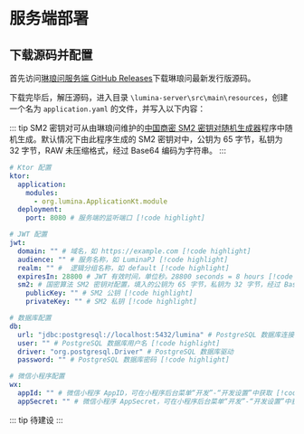# 服务端部署 <Badge type="tip" text="尚未完成" />

## 下载源码并配置

首先访问[琳琅问服务端 GitHub Releases](https://github.com/LuminaPJ/lumina-server/releases)下载琳琅问最新发行版源码。

下载完毕后，解压源码，进入目录 `\lumina-server\src\main\resources`，创建一个名为 `application.yaml` 的文件，并写入以下内容：

::: tip
SM2 密钥对可从由琳琅问维护的[中国商密 SM2 密钥对随机生成器](https://github.com/LuminaPJ/sm2-key-generator)程序中随机生成。默认情况下由此程序生成的 SM2 密钥对中，公钥为 65 字节，私钥为 32 字节，RAW 未压缩格式，经过 Base64 编码为字符串。
:::

```Yaml
# Ktor 配置
ktor:
  application:
    modules:
      - org.lumina.ApplicationKt.module
  deployment:
    port: 8080 # 服务端的监听端口 [!code highlight]

# JWT 配置
jwt:
  domain: "" # 域名，如 https://example.com [!code highlight]
  audience: "" # 服务名称，如 LuminaPJ [!code highlight]
  realm: "" #  逻辑分组名称，如 default [!code highlight]
  expiresIn: 28800 # JWT 有效时间，单位秒。28800 seconds = 8 hours [!code highlight]
  sm2: # 国密算法 SM2 密钥对配置，填入的公钥为 65 字节，私钥为 32 字节，经过 Base64 编码为字符串
    publicKey: "" # SM2 公钥 [!code highlight]
    privateKey: "" # SM2 私钥 [!code highlight]

# 数据库配置
db:
  url: "jdbc:postgresql://localhost:5432/lumina" # PostgreSQL 数据库连接地址 [!code highlight]
  user: "" # PostgreSQL 数据库用户名 [!code highlight]
  driver: "org.postgresql.Driver" # PostgreSQL 数据库驱动
  password: "" # PostgreSQL 数据库密码 [!code highlight]

# 微信小程序配置
wx:
  appId: "" # 微信小程序 AppID，可在小程序后台菜单“开发”-“开发设置”中获取 [!code highlight]
  appSecret: "" # 微信小程序 AppSecret，可在小程序后台菜单“开发”-“开发设置”中获取 [!code highlight]
```

::: tip
待建设
:::

